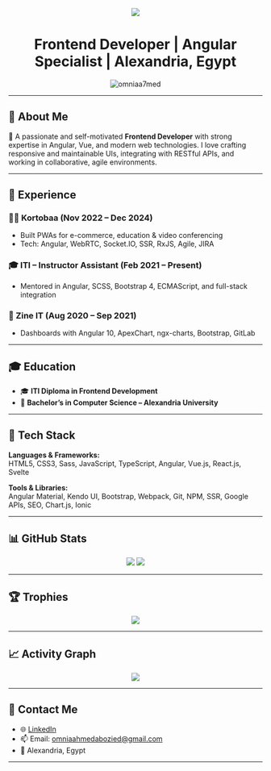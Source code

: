 <!-- Banner -->
<p align="center">
  <img src="https://capsule-render.vercel.app/api?type=waving&color=0:5BC0F8,100:19376D&height=200&section=header&text=Hi%20I'm%20Omnia%20Ahmed%20👋&fontSize=35&fontAlignY=40&animation=fadeIn" />
</p>

<h1 align="center">Frontend Developer | Angular Specialist | Alexandria, Egypt</h1>

<p align="center">
  <img src="https://komarev.com/ghpvc/?username=omniaa7med&label=Profile%20views&color=0e75b6&style=flat" alt="omniaa7med" />
</p>

---

## 🎯 About Me

🌟 A passionate and self-motivated **Frontend Developer** with strong expertise in Angular, Vue, and modern web technologies. I love crafting responsive and maintainable UIs, integrating with RESTful APIs, and working in collaborative, agile environments.

---

## 💼 Experience

### 👩‍💻 Kortobaa (Nov 2022 – Dec 2024)
- Built PWAs for e-commerce, education & video conferencing
- Tech: Angular, WebRTC, Socket.IO, SSR, RxJS, Agile, JIRA

### 🎓 ITI – Instructor Assistant (Feb 2021 – Present)
- Mentored in Angular, SCSS, Bootstrap 4, ECMAScript, and full-stack integration

### 💼 Zine IT (Aug 2020 – Sep 2021)
- Dashboards with Angular 10, ApexChart, ngx-charts, Bootstrap, GitLab

---

## 🎓 Education

- 🎓 **ITI Diploma in Frontend Development**
- 🏫 **Bachelor’s in Computer Science – Alexandria University**

---

## 🧰 Tech Stack

**Languages & Frameworks:**  
HTML5, CSS3, Sass, JavaScript, TypeScript, Angular, Vue.js, React.js, Svelte

**Tools & Libraries:**  
Angular Material, Kendo UI, Bootstrap, Webpack, Git, NPM, SSR, Google APIs, SEO, Chart.js, Ionic

---


## 📊 GitHub Stats

<p align="center">
  <img src="https://github-readme-stats.vercel.app/api?username=omniaa7med&show_icons=true&theme=tokyonight" />
  <img src="https://streak-stats.demolab.com?user=omniaa7med&theme=tokyonight" />
</p>

---

## 🏆 Trophies

<p align="center">
  <img src="https://github-profile-trophy.vercel.app/?username=omniaa7med&theme=tokyonight&column=7&margin-w=10" />
</p>

---

## 📈 Activity Graph

<p align="center">
  <img src="https://github-readme-activity-graph.vercel.app/graph?username=omniaa7med&theme=tokyo-night" />
</p>

---

## 🔗 Contact Me

- 🌐 [LinkedIn](https://www.linkedin.com/in/omniaa7med/)
- 📫 Email: omniaahmedabozied@gmail.com
- 📍 Alexandria, Egypt

---
